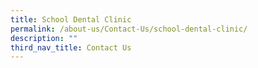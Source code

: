```yaml
---
title: School Dental Clinic
permalink: /about-us/Contact-Us/school-dental-clinic/
description: ""
third_nav_title: Contact Us
---
```

